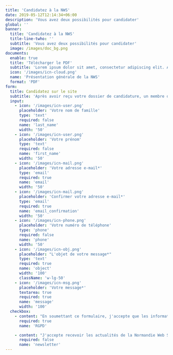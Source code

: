 ```yaml
---
title: 'Candidatez à la NWS'
date: 2019-05-12T12:14:34+06:00
description: 'Vous avez deux possibilités pour candidater'
global: ''
banner:
  title: 'Candidatez à la NWS'
  title-line-twho: ''
  subtitle: 'Vous avez deux possibilités pour candidater'
  image: /images/doc_bg.png
documents:
  enable: true
  title: 'Télécharger le PDF'
  subtitle: 'Lorem ipsum dolor sit amet, consectetur adipiscing elit. Aliquam dui erat, sodales ut tempor consequat, fringilla vel libero. Quisque sed neque enim. '
  icon: '/images/icn-cloud.png'
  name: 'Présentation générale de la NWS'
  format: 'PDF'
form:
  title: Candidatez sur le site
  subtitle: 'Après avoir reçu votre dossier de candidature, un membre de l’administration de l’école va vous contacter pour fixer un jour et une heure pour un entretien sur place. Un test rapide sur le numérique vous sera proposé puis une rencontre avec un membre de l’équipe pédagogique et notre directeur vous ferons passer un entretien. Une réponse vous sera ensuite donnée très rapidement.'
  input:
    - icon: '/images/icn-user.png'
      placeholder: 'Votre nom de famille'
      type: 'text'
      required: false
      name: 'last_name'
      width: '50'
    - icon: '/images/icn-user.png'
      placeholder: 'Votre prénom'
      type: 'text'
      required: false
      name: 'first_name'
      width: '50'
    - icon: '/images/icn-mail.png'
      placeholder: 'Votre adresse e-mail*'
      type: 'email'
      required: true
      name: 'email'
      width: '50'
    - icon: '/images/icn-mail.png'
      placeholder: 'Confirmer votre adresse e-mail*'
      type: 'email'
      required: true
      name: 'email_confirmation'
      width: '50'
    - icon: '/images/icn-phone.png'
      placeholder: 'Votre numéro de téléphone'
      type: 'phone'
      required: false
      name: 'phone'
      width: '50'
    - icon: '/images/icn-obj.png'
      placeholder: "L'objet de votre message*"
      type: 'text'
      required: true
      name: 'object'
      width: '100'
      className: 'w-lg-50'
    - icon: '/images/icn-msg.png'
      placeholder: 'Votre message*'
      textarea: true
      required: true
      name: 'message'
      width: '100'
  checkbox:
    - content: "En soumettant ce formulaire, j'accepte que les informations saisies soient exploitées dans le cadre d'apport d'information concernant les formations proposées par l'école."
      required: true
      name: 'RGPD'

    - content: "J'accepte recevoir les actualités de la Normandie Web School  ainsi que des publications à portée commerciales."
      required: false
      name: 'newsletter'
---
```

